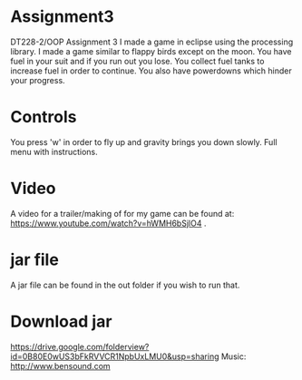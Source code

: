 # Assignment3
DT228-2/OOP Assignment 3
I made a game in eclipse using the processing library.
I made a game similar to flappy birds except on the moon.
You have fuel in your suit and if you run out you lose. 
You collect fuel tanks to increase fuel in order to continue.
You also have powerdowns which hinder your progress.
# Controls
You press 'w' in order to fly up and gravity brings you down slowly.
Full menu with instructions.
# Video
A video for a trailer/making of for my game can be found at:
https://www.youtube.com/watch?v=hWMH6bSjlO4 . 
# jar file
A jar file can be found in the out folder if you wish to run that.
# Download jar
https://drive.google.com/folderview?id=0B80E0wUS3bFkRVVCR1NpbUxLMU0&usp=sharing
Music: http://www.bensound.com